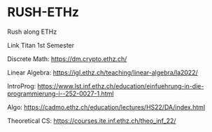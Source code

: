 # RUSH-ETHz
Rush along ETHz

Link Titan 1st Semester

Discrete Math: https://dm.crypto.ethz.ch/

Linear Algebra: https://igl.ethz.ch/teaching/linear-algebra/la2022/

IntroProg: https://www.lst.inf.ethz.ch/education/einfuehrung-in-die-programmierung-i--252-0027-1.html

Algo: https://cadmo.ethz.ch/education/lectures/HS22/DA/index.html

Theoretical CS: https://courses.ite.inf.ethz.ch/theo_inf_22/
